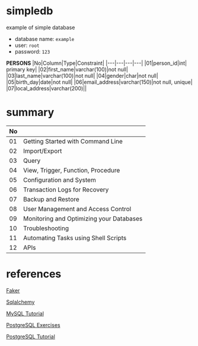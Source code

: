 # simpledb
example of simple database

- database name: `example`
- user: `root`
- password: `123`

**PERSONS**
|No|Column|Type|Constraint|
|---|---|---|---|
|01|person_id|int| primary key|
|02|first_name|varchar(100)|not null|
|03|last_name|varchar(100)|not null|
|04|gender|char|not null|
|05|birth_day|date|not null|
|06|email_address|varchar(150)|not null, unique|
|07|local_address|varchar(200)||

# summary

|No||
|---|---|
|01|Getting Started with Command Line|
|02|Import/Export|
|03|Query|
|04|View, Trigger, Function, Procedure|
|05|Configuration and System|
|06|Transaction Logs for Recovery|
|07|Backup and Restore|
|08|User Management and Access Control|
|09|Monitoring and Optimizing your Databases|
|10|Troubleshooting|
|11|Automating Tasks using Shell Scripts|
|12|APIs|

# references

[Faker](https://faker.readthedocs.io/en/master/)

[Sqlalchemy](https://docs.sqlalchemy.org/en/14/orm/tutorial.html)

[MySQL Tutorial](https://www.mysqltutorial.org/)

[PostgreSQL Exercises](https://pgexercises.com/mys)

[PostgreSQL Tutorial](https://www.postgresqltutorial.com/)